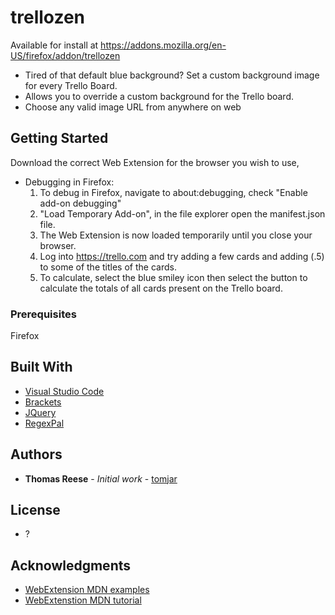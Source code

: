 # trellozen
Available for install at 
https://addons.mozilla.org/en-US/firefox/addon/trellozen

* Tired of that default blue background? Set a custom background image for every Trello Board.
* Allows you to override a custom background for the Trello board.
* Choose any valid image URL from anywhere on web

## Getting Started

Download the correct Web Extension for the browser you wish to use,

* Debugging in Firefox: 
   1. To debug in Firefox, navigate to about:debugging, check "Enable add-on debugging"
   2. "Load Temporary Add-on", in the file explorer open the manifest.json file.
   3. The Web Extension is now loaded temporarily until you close your browser.
   4. Log into https://trello.com and try adding a few cards and adding (.5) to some of the titles of the cards.
   5. To calculate, select the blue smiley icon then select the button to calculate the totals of all cards present on the Trello board.

### Prerequisites

Firefox

## Built With
* [Visual Studio Code](https://code.visualstudio.com/)
* [Brackets](https://brackets.io/)
* [JQuery](https://jquery.com/)
* [RegexPal](http://www.regexpal.com/)

## Authors

* **Thomas Reese** - *Initial work* - [tomjar](https://github.com/tomjar)

## License

* ?

## Acknowledgments

* [WebExtension MDN examples](https://github.com/mdn/webextensions-examples)
* [WebExtenstion MDN tutorial](https://developer.mozilla.org/en-US/Add-ons/WebExtensions/Your_first_WebExtension)


